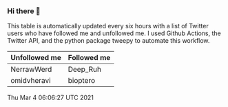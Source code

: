 ### Hi there 👋

This table is automatically updated every six hours with a list of Twitter users who have followed me and unfollowed me. I used Github Actions, the Twitter API, and the python package tweepy to automate this workflow.

| Unfollowed me |  Followed me |
| --- | --- |
|NerrawWerd|Deep_Ruh|
|omidvheravi|bioptero|
Thu Mar  4 06:06:27 UTC 2021
